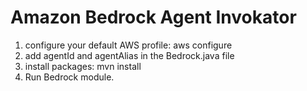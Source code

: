 # Amazon Bedrock Agent Invokator

1. configure your default AWS profile: aws configure
2. add agentId and agentAlias in the Bedrock.java file 
3. install packages: mvn install
4. Run Bedrock module.
